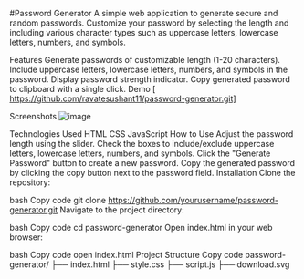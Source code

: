 #Password Generator
A simple web application to generate secure and random passwords. Customize your password by selecting the length and including various character types such as uppercase letters, lowercase letters, numbers, and symbols.

Features
Generate passwords of customizable length (1-20 characters).
Include uppercase letters, lowercase letters, numbers, and symbols in the password.
Display password strength indicator.
Copy generated password to clipboard with a single click.
Demo
[ https://github.com/ravatesushant11/password-generator.git]

Screenshots
![image](https://github.com/ravatesushant11/PasswordGenerator/assets/76428268/971a2400-3a7f-4282-bf37-131cf90f4783)


Technologies Used
HTML
CSS
JavaScript
How to Use
Adjust the password length using the slider.
Check the boxes to include/exclude uppercase letters, lowercase letters, numbers, and symbols.
Click the "Generate Password" button to create a new password.
Copy the generated password by clicking the copy button next to the password field.
Installation
Clone the repository:

bash
Copy code
git clone https://github.com/yourusername/password-generator.git
Navigate to the project directory:

bash
Copy code
cd password-generator
Open index.html in your web browser:

bash
Copy code
open index.html
Project Structure
Copy code
password-generator/
├── index.html
├── style.css
├── script.js
├── download.svg
